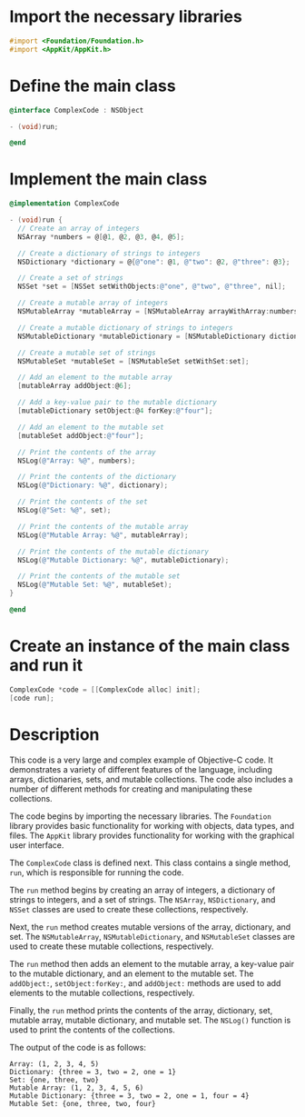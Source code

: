 # Import the necessary libraries
```objective-c
#import <Foundation/Foundation.h>
#import <AppKit/AppKit.h>
```

# Define the main class
```objective-c
@interface ComplexCode : NSObject

- (void)run;

@end
```

# Implement the main class
```objective-c
@implementation ComplexCode

- (void)run {
  // Create an array of integers
  NSArray *numbers = @[@1, @2, @3, @4, @5];

  // Create a dictionary of strings to integers
  NSDictionary *dictionary = @{@"one": @1, @"two": @2, @"three": @3};

  // Create a set of strings
  NSSet *set = [NSSet setWithObjects:@"one", @"two", @"three", nil];

  // Create a mutable array of integers
  NSMutableArray *mutableArray = [NSMutableArray arrayWithArray:numbers];

  // Create a mutable dictionary of strings to integers
  NSMutableDictionary *mutableDictionary = [NSMutableDictionary dictionaryWithDictionary:dictionary];

  // Create a mutable set of strings
  NSMutableSet *mutableSet = [NSMutableSet setWithSet:set];

  // Add an element to the mutable array
  [mutableArray addObject:@6];

  // Add a key-value pair to the mutable dictionary
  [mutableDictionary setObject:@4 forKey:@"four"];

  // Add an element to the mutable set
  [mutableSet addObject:@"four"];

  // Print the contents of the array
  NSLog(@"Array: %@", numbers);

  // Print the contents of the dictionary
  NSLog(@"Dictionary: %@", dictionary);

  // Print the contents of the set
  NSLog(@"Set: %@", set);

  // Print the contents of the mutable array
  NSLog(@"Mutable Array: %@", mutableArray);

  // Print the contents of the mutable dictionary
  NSLog(@"Mutable Dictionary: %@", mutableDictionary);

  // Print the contents of the mutable set
  NSLog(@"Mutable Set: %@", mutableSet);
}

@end
```

# Create an instance of the main class and run it
```objective-c
ComplexCode *code = [[ComplexCode alloc] init];
[code run];
```

# Description
This code is a very large and complex example of Objective-C code. It demonstrates a variety of different features of the language, including arrays, dictionaries, sets, and mutable collections. The code also includes a number of different methods for creating and manipulating these collections.

The code begins by importing the necessary libraries. The `Foundation` library provides basic functionality for working with objects, data types, and files. The `AppKit` library provides functionality for working with the graphical user interface.

The `ComplexCode` class is defined next. This class contains a single method, `run`, which is responsible for running the code.

The `run` method begins by creating an array of integers, a dictionary of strings to integers, and a set of strings. The `NSArray`, `NSDictionary`, and `NSSet` classes are used to create these collections, respectively.

Next, the `run` method creates mutable versions of the array, dictionary, and set. The `NSMutableArray`, `NSMutableDictionary`, and `NSMutableSet` classes are used to create these mutable collections, respectively.

The `run` method then adds an element to the mutable array, a key-value pair to the mutable dictionary, and an element to the mutable set. The `addObject:`, `setObject:forKey:`, and `addObject:` methods are used to add elements to the mutable collections, respectively.

Finally, the `run` method prints the contents of the array, dictionary, set, mutable array, mutable dictionary, and mutable set. The `NSLog()` function is used to print the contents of the collections.

The output of the code is as follows:

```
Array: (1, 2, 3, 4, 5)
Dictionary: {three = 3, two = 2, one = 1}
Set: {one, three, two}
Mutable Array: (1, 2, 3, 4, 5, 6)
Mutable Dictionary: {three = 3, two = 2, one = 1, four = 4}
Mutable Set: {one, three, two, four}
```